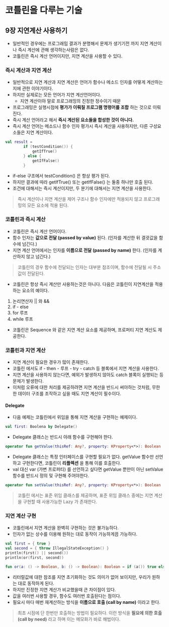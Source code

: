 # 코틀린을 다루는 기술

## 9장 지연계산 사용하기
- 일반적인 경우에는 프로그래밈 결과가 분명해서 문제가 생기기전 까지 지연 계산이나 즉시 계산에 관해 생각하는사람은 없다.
- 코틀린은 즉시 계산 언어이지만, 지연 계산을 사용할 수 있다.

### 즉시 계산과 지연 계산
- 일반적으로 지연 계산과 지연 계산은 언어가 함수나 메소드 인자를 어떻게 계산하는지에 관한 이야기이다.
- 하지만 실제로는 모든 언어가 지연 계산언어이다.
  - 지연 계산이야 말로 프로그래밍의 진정한 정수이기 때문
- 프로그래밍은 실행시점에 **평가가 이뤄질 프로그램 명령어를 조합** 하는 것으로 이뤄진다.
- 즉시 계산 언어라고 해서 **즉시 계산된 요소들을 합성한 것이 아니다.**
- 즉시 계산 언어는 메소드나 함수 인자 평가시 즉시 계산을 사용하지만, 다른 구성요소들은 지연 계산이다.

```kotlin
val result = 
        if (testCondition()) {
            getIfTrue()
        } else {
            getIfFalse()
        }
```
- if-else 구조에서 testCondition() 은 항상 평가 된다.
- 하지만 결과에 따라 getIfTrue() 또는 getIfFalse() 는 둘중 하나만 호출 된다.
- 조건에 대해서는 즉시 계산이지만, 두 분기에 대해서는 지연 계산을 사용한다.

> 즉시 계산이나 지연 계산을 제어 구조나 함수 인자에만 적용되지 않고 프로그래밍의 모든 요소에 적용 된다.

### 코틀린과 즉시 계산
- 코틀린은 즉시 계산 언어이다.
- 함수 인자는 **값으로 전달 (passed by value)** 된다. (인자를 계산한 뒤 결괏값을 함수에 넘긴다.)
- 지연 계산 언어에서는 인자를 **이름으로 전달 (passed by name)** 한다. (인자를 계산하지 않고 넘긴다.)
> 코틀린의 경우 함수에 전달되는 인자는 대부분 참조이며, 함수에 전달될 시 주소 값이 전달된다.

- 코틀린은 항상 즉시 계산만 사용하는것은 아니다. 다음은 코틀린이 지연계산을 적용하는 요소의 예이다.
1. 논리연산자 || 와 &&
2. if - else
3. for 루프
4. while 루프

- 코틀린은 Sequence 와 같은 지연 계산 요소를 제공하며, 프로퍼티 지연 계산도 제공한다.

### 코틀린과 지연 계산
- 지연 계산이 필요한 경우가 많이 존재한다.
- 코틀린 에서도 if - then - 루프 - try - catch 등 블록에서 지연 계산을 사용한다.
- 지연 계산을 사용하지 않는다면, 예외가 발생하지 않아도 catch 블록이 실행되는 등 문제가 발생한다.
- 이처럼 오류에 대한 처리를 제공하려면 지연 계산을 반드시 써야하는 것처럼, 무한한 데이터 구조를 조작하고 싶을 때도 지연 계산이 필수이다.

#### Delegate
- 다음 예제는 코틀린에서 위임을 통해 지연 계산을 구현하는 예제이다.
```kotlin
val first: Boolena by Delegate()
```
- Delegate 클래스는 반드시 아래 함수를 구현해야 한다.
```kotlin
operator fun getValue(thisRef: Any?, property: KProperty<*>): Boolean
```
- Delegate 클래스는 특정 인터페이스를 구현할 필요가 없다. getValue 함수만 선언하고 구현한다면, 코틀린이 **리플렉션** 을 통해 이를 호출한다.
- val 대신 var (가변 프로퍼티) 를 선언하고 싶다면 getValue 뿐만이 아닌 setValue 함수를 반드시 정의 및 구현해 주어야한다.
```kotlin
operator fun setValue(thisRef: Any?, property: KProperty<*>): Boolean
```
> 코틀린 에서는 표준 위임 클래스를 제공하며, 표준 위임 클래스 중에는 지연 계산을 구현할 때 사용가능한 Lazy 가 존재한다.

### 지연 계산 구현
- 코틀린에서 지연 계산을 완벽히 구현하는 것은 불가능하다.
- 인자가 없는 상수를 이용해 원하는 대로 동작이 가능하게끔 가능하다.
```kotlin
val first = { true }
val second = { throw IllegalStateException() }
println(first() || second())
println(or(first, second))

fun or(a: () -> Boolean, b: () -> Boolean): Boolean = if (a()) true else b()
```
- 리터럴값에 대한 참조를 지연 초기화하는 것도 의미가 없어 보이지만, 우리가 원하는 대로 동작하게 된다.
- 하지만 진정한 지연 계산가 비교했을때 큰 차이점이 있다.
- 값을 여러번 사용할 경우, 함수도 여러번 호출된다는 점이다.
- 필요시 마다 매번 재계산하는 방식을 **이름으로 호출 (call by name)** 이라고 한다.

> 최초 시점에 단 한번만 호출하는 방법이 필요하다. 
> 이런 방식을 **필요에 의한 호출 (call by need)** 라고 하며 이는 메모화가 바로 해법이다.